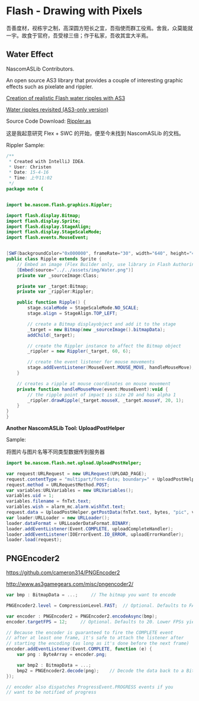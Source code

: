 # Flash - Drawing with Pixels

吾善度材，视栋宇之制，高深圆方短长之宜，吾指使而群工役焉。舍我，众莫能就一宇。故食于官府，吾受禄三倍；作于私家，吾收其宜大半焉。


## Water Effect

NascomASLib Contributors.

An open source AS3 library that provides a couple of interesting graphic effects such as pixelate and rippler.

[Creation of realistic Flash water ripples with AS3](http://www.emanueleferonato.com/2011/01/19/creation-of-realistic-flash-water-ripples-with-as3/)<sup><i class="fa fa-external-link fa-fw"></i></sup>

[Water ripples revisited (AS3-only version)](http://www.derschmale.com/2008/08/03/water-ripples-revisited-as3-only-version/)<sup><i class="fa fa-external-link fa-fw"></i></sup>

Source Code Download: [Rippler.as](http://christen.cn/doc/flash/docs/attachment/Rippler.as)


这是我起意研究 Flex + SWC 的开始，便至今未找到 NascomASLib 的文档。

Rippler Sample:

```actionscript
/**
 * Created with IntelliJ IDEA.
 * User: Christen
 * Date: 15-4-16
 * Time: 上午11:02
 */
package note {


import be.nascom.flash.graphics.Rippler;

import flash.display.Bitmap;
import flash.display.Sprite;
import flash.display.StageAlign;
import flash.display.StageScaleMode;
import flash.events.MouseEvent;


[SWF(backgroundColor="0x000000", frameRate="30", width="640", height="480")]
public class Ripple extends Sprite {
    // Embed an image (Flex Builder only, use library in Flash Authoring)
    [Embed(source="../../assets/img/Water.png")]
    private var _sourceImage:Class;

    private var _target:Bitmap;
    private var _rippler:Rippler;

    public function Ripple() {
        stage.scaleMode = StageScaleMode.NO_SCALE;
        stage.align = StageAlign.TOP_LEFT;

        // create a Bitmap displayobject and add it to the stage
        _target = new Bitmap(new _sourceImage().bitmapData);
        addChild(_target);

        // create the Rippler instance to affect the Bitmap object
        _rippler = new Rippler(_target, 60, 6);

        // create the event listener for mouse movements
        stage.addEventListener(MouseEvent.MOUSE_MOVE, handleMouseMove);
    }

    // creates a ripple at mouse coordinates on mouse movement
    private function handleMouseMove(event:MouseEvent):void {
        // the ripple point of impact is size 20 and has alpha 1
        _rippler.drawRipple(_target.mouseX, _target.mouseY, 20, 1);
    }
}
}
```

**Another NascomASLib Tool: UploadPostHelper**

<i class="fa fa-pencil"></i> Sample:

将图片与图片名等不同类型数据传到服务器

```actionscript
import be.nascom.flash.net.upload.UploadPostHelper;

var request:URLRequest = new URLRequest(UPLOAD_PAGE);
request.contentType = "multipart/form-data; boundary=" + UploadPostHelper.getBoundary();
request.method = URLRequestMethod.POST;
var variables:URLVariables = new URLVariables();
variables.uid = 1;
variables.filename = fnTxt.text;
variables.wish = alarm_mc.alarm.wishTxt.text;
request.data = UploadPostHelper.getPostData(fnTxt.text, bytes, "pic", variables);
var loader:URLLoader = new URLLoader();
loader.dataFormat = URLLoaderDataFormat.BINARY;
loader.addEventListener(Event.COMPLETE, uploadCompleteHandler);
loader.addEventListener(IOErrorEvent.IO_ERROR, uploadErrorHandler);
loader.load(request);
```

## PNGEncoder2

https://github.com/cameron314/PNGEncoder2

http://www.as3gamegears.com/misc/pngencoder2/

```actionscript
var bmp : BitmapData = ...;     // The bitmap you want to encode

PNGEncoder2.level = CompressionLevel.FAST;  // Optional. Defaults to FAST

var encoder : PNGEncoder2 = PNGEncoder2.encodeAsync(bmp);
encoder.targetFPS = 12;     // Optional. Defaults to 20. Lower FPSs yield faster compression

// Because the encoder is guaranteed to fire the COMPLETE event
// after at least one frame, it's safe to attach the listener after
// starting the encoding (as long as it's done before the next frame)
encoder.addEventListener(Event.COMPLETE, function (e) {
    var png : ByteArray = encoder.png;

    var bmp2 : BitmapData = ...;
    bmp2 = PNGEncoder2.decode(png);    // Decode the data back to a Bitmap
});

// encoder also dispatches ProgressEvent.PROGRESS events if you
// want to be notified of progress
```